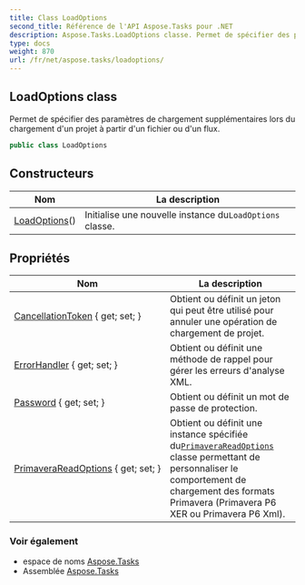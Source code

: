 ```yaml
---
title: Class LoadOptions
second_title: Référence de l'API Aspose.Tasks pour .NET
description: Aspose.Tasks.LoadOptions classe. Permet de spécifier des paramètres de chargement supplémentaires lors du chargement dun projet à partir dun fichier ou dun flux.
type: docs
weight: 870
url: /fr/net/aspose.tasks/loadoptions/
---
```

## LoadOptions class

Permet de spécifier des paramètres de chargement supplémentaires lors du chargement d'un projet à partir d'un fichier ou d'un flux.

```csharp
public class LoadOptions
```

## Constructeurs

| Nom | La description |
| --- | --- |
| [LoadOptions](loadoptions/)() | Initialise une nouvelle instance du`LoadOptions` classe. |

## Propriétés

| Nom | La description |
| --- | --- |
| [CancellationToken](../../aspose.tasks/loadoptions/cancellationtoken/) { get; set; } | Obtient ou définit un jeton qui peut être utilisé pour annuler une opération de chargement de projet. |
| [ErrorHandler](../../aspose.tasks/loadoptions/errorhandler/) { get; set; } | Obtient ou définit une méthode de rappel pour gérer les erreurs d'analyse XML. |
| [Password](../../aspose.tasks/loadoptions/password/) { get; set; } | Obtient ou définit un mot de passe de protection. |
| [PrimaveraReadOptions](../../aspose.tasks/loadoptions/primaverareadoptions/) { get; set; } | Obtient ou définit une instance spécifiée du[`PrimaveraReadOptions`](../primaverareadoptions/) classe permettant de personnaliser le comportement de chargement des formats Primavera (Primavera P6 XER ou Primavera P6 Xml). |

### Voir également

* espace de noms [Aspose.Tasks](../../aspose.tasks/)
* Assemblée [Aspose.Tasks](../../)


